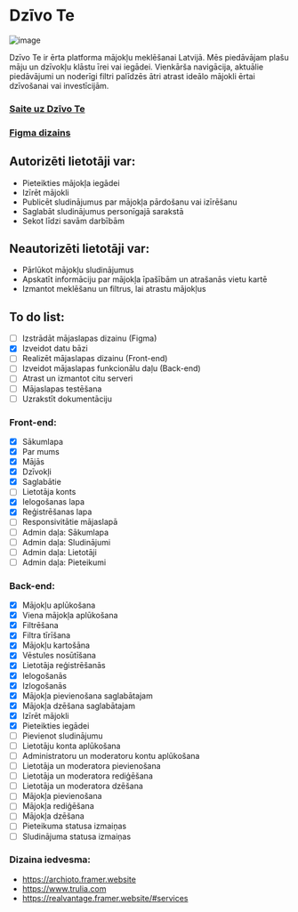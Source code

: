 # Dzīvo Te

![image](https://github.com/user-attachments/assets/5bc667e3-6210-4fdc-bf5a-55a75ef9b05a)

Dzīvo Te ir ērta platforma mājokļu meklēšanai Latvijā. Mēs piedāvājam plašu māju un dzīvokļu klāstu īrei vai iegādei. Vienkārša navigācija, aktuālie piedāvājumi un noderīgi filtri palīdzēs ātri atrast ideālo mājokli ērtai dzīvošanai vai investīcijām.

### [Saite uz Dzīvo Te](https://kristovskis.lv/3pt2/kraine/Dzivo-Te/)

### [Figma dizains](https://www.figma.com/design/g97rlAnhjLxV73usrF00lf/M%C4%81juVieta?node-id=0-1&t=PaySlNA2Bwvnrtxg-1)

## Autorizēti lietotāji var:

- Pieteikties mājokļa iegādei
- Izīrēt mājokli
- Publicēt sludinājumus par mājokļa pārdošanu vai izīrēšanu
- Saglabāt sludinājumus personīgajā sarakstā
- Sekot līdzi savām darbībām

## Neautorizēti lietotāji var:

- Pārlūkot mājokļu sludinājumus
- Apskatīt informāciju par mājokļa īpašībām un atrašanās vietu kartē
- Izmantot meklēšanu un filtrus, lai atrastu mājokļus

## To do list:

- [ ] Izstrādāt mājaslapas dizainu (Figma)
- [x] Izveidot datu bāzi
- [ ] Realizēt mājaslapas dizainu (Front-end)
- [ ] Izveidot mājaslapas funkcionālu daļu (Back-end)
- [ ] Atrast un izmantot citu serveri
- [ ] Mājaslapas testēšana
- [ ] Uzrakstīt dokumentāciju

### Front-end:

- [x] Sākumlapa
- [x] Par mums
- [x] Mājās
- [x] Dzīvokļi
- [x] Saglabātie
- [ ] Lietotāja konts
- [x] Ielogošanas lapa
- [x] Reģistrēšanas lapa
- [ ] Responsivitātie mājaslapā
- [ ] Admin daļa: Sākumlapa
- [ ] Admin daļa: Sludinājumi
- [ ] Admin daļa: Lietotāji
- [ ] Admin daļa: Pieteikumi

### Back-end:

- [x] Mājokļu aplūkošana
- [x] Viena mājokļa aplūkošana
- [x] Filtrēšana
- [x] Filtra tīrīšana
- [x] Mājokļu kartošāna
- [x] Vēstules nosūtīšana
- [x] Lietotāja reģistrēšanās
- [x] Ielogošanās
- [x] Izlogošanās
- [x] Mājokļa pievienošana saglabātajam
- [x] Mājokļa dzēšana saglabātajam
- [x] Izīrēt mājokli
- [x] Pieteikties iegādei
- [ ] Pievienot sludinājumu
- [ ] Lietotāju konta aplūkošana
- [ ] Administratoru un moderatoru kontu aplūkošana
- [ ] Lietotāja un moderatora pievienošana
- [ ] Lietotāja un moderatora rediģēšana
- [ ] Lietotāja un moderatora dzēšana
- [ ] Mājokļa pievienošana
- [ ] Mājokļa rediģēšana
- [ ] Mājokļa dzēšana
- [ ] Pieteikuma statusa izmaiņas
- [ ] Sludinājuma statusa izmaiņas

### Dizaina iedvesma:

- https://archioto.framer.website
- https://www.trulia.com
- https://realvantage.framer.website/#services
